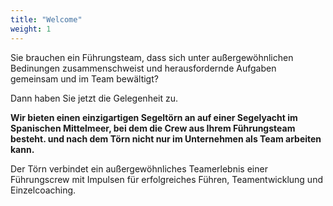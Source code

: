 ```yaml
---
title: "Welcome"
weight: 1
---
```


Sie brauchen ein Führungsteam, dass sich unter außergewöhnlichen Bedinungen zusammenschweist und herausfordernde Aufgaben gemeinsam und im Team bewältigt?

Dann haben Sie jetzt die Gelegenheit zu.


**Wir bieten einen einzigartigen Segeltörn an auf einer Segelyacht im Spanischen Mittelmeer, bei dem die Crew aus Ihrem Führungsteam besteht. und nach dem Törn nicht nur im Unternehmen als Team arbeiten kann.** 

Der Törn verbindet ein außergewöhnliches Teamerlebnis einer Führungscrew mit Impulsen für erfolgreiches Führen, Teamentwicklung und Einzelcoaching.


